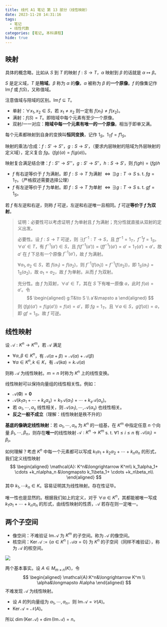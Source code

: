 ```yaml
---
title: 线代 A1 笔记 第 13 部分（线性映射）
date: 2023-11-28 14:31:16
tags:
  - 笔记
  - 线性代数
categories: [笔记, 本科课程]
hide: true
---
```


## 映射

具体的概念略，比如从 $S$ 到 $T$ 的映射 $f:S\to T$，$\alpha$ 映射到 $\beta$ 的话就是 $\alpha \mapsto \beta$。

$S$ 是定义域，$T$ 是**陪域**。$\beta$ 称为 $\alpha$ 的**像**，$\alpha$ 被称为 $\beta$ 的**一个原像**。$f$ 的像集记作 $\operatorname{Im} f$ 或 $f(S)$，又称值域。

注意值域与陪域的区别。$\operatorname{Im}f \subseteq T$。

- 单射：$\forall x_1,x_2\in S$，若 $x_1\neq x_2$ 则一定有 $f(x_1)\neq f(x_2)$。
- 满射：$f(S)=T$。即陪域中每个元素有至少一个原像。
- 双射/一一对应：**陪域中每一个元素有唯一的一个原像**。相当于即单又满。

每个元素都映射到自身的变换叫**恒同变换**，记作 $1_S$。$1_Tf = f 1_S$。

映射的乘法/合成：$f:S'\to S''$，$g:S\to S'$，（要求内层映射的陪域为外层映射的定义域），定义复合 $fg$。$(fg)(a)=f(g(a))$。

映射复合满足结合律：$f:S''\to S'''$，$g:S'\to S''$，$h:S\to S'$，则 $f(gh)=(fg)h$

- $f$ 有右逆等价于 $f$ 为满射。即 $f:S\to T$ 为满射 $\iff \exists g:T\to S$ s. t. $fg = 1_T$。（严格叙述需要选择公理）
- $f$ 有左逆等价于 $f$ 为单射。即 $f:S\to T$ 为单射 $\iff\exists g:T\to S$ s. t. $gf = 1_S$。

若 $f$ 有左逆和右逆，则称 $f$ 可逆，左逆和右逆唯一且相同。$f$ 可逆**等价于 $f$ 为双射**。

> 证明：必要性可以考虑证明 $f$ 为单射且 $f$ 为满射；充分性就直接从双射的定义出发。
>
> 必要性。设 $f: S\to T$ 可逆，则 $\exists f^{-1}:T\to S$，且 $ff^{-1} = 1_T$，$f^{-1}f=1_S$。$\forall a'\in T$，有 $f^{-1}(a')\in S$，且 $f(f^{-1}(a')) = (ff^{-1})(a')=a'=1_T(a')=a'$，故 $a'$ 在 $f$ 下总有一个原像 $f^{-1}(a')$，故 $f$ 为满射。
>
> $\forall a_1,a_2\in S$，若 $f(a_1)=f(a_2)$，则 $f^{-1}(f(a_1))=f^{-1}(f(a_2))$，即 $1_S(a_1)=1_S(a_2)$，故 $a_1=a_2$，故 $f$ 为单射。从而 $f$ 为双射。
>
> 充分性。由 $f$ 为双射，$\forall a'\in T$，其在 $S$ 下有唯一原像 $a$，此时 $f(a)=a'$。令
> $$
> \begin{aligned}
> g:T&\to S \\
> a'&\mapsto a
> \end{aligned}
> $$
> 则 $(fg)(a') = f(g(a')) = f(a) = a'$，即 $fg = 1_T$。且 $\forall a\in S$，$g(f(a))=a$，即 $gf = 1_S$。故 $f$ 可逆。

## 线性映射

设 $\mathcal{A}: K^n\to K^m$，若 $\mathcal{A}$ 满足

- $\forall  \alpha,\beta \in K^n$，有 $\mathcal{A}(\alpha+\beta)=\mathcal{A}(\alpha)+\mathcal{A}(\beta)$
- $\forall  \alpha\in K^n,k\in K$，有 $\mathcal{A}(ka)=k \mathcal{A}(a)$

则称 $\mathcal{A}$ 为线性映射。$m=n$ 时称为 $K^n$ 上的线性变换。

线性映射可以保持向量组的线性相关性。例如：

- $\mathcal{A}(\boldsymbol{0}) = \boldsymbol{0}$
- $\mathcal{A}(k_1\alpha_1+ \cdots +k_s\alpha_s) = k_1 \mathcal{A}(\alpha_1) + \cdots  + k_s \mathcal{A}(\alpha_s)$。
- 若 $\alpha_1, \cdots ,\alpha_s$ 线性相关，则 $\mathcal{A}(\alpha_1), \cdots ,\mathcal{A}(\alpha_s)$ 也线性相关。
- **反之一般不成立**（理解：线性映射是秩不升的）

**基底的像确定线性映射**：若 $\alpha_1, \cdots ,\alpha_n$ 为 $K^n$ 的一组基，在 $K^m$ 中指定任意 $n$ 个向量 $\beta_1, \cdots ,\beta_n$，则存在**唯一**的线性映射 $\mathcal{A}:K^n\to K^m$ s. t. $\forall 1\le i\le n$ 有 $\mathcal{A}(\alpha_i) = \beta_i$。

如何理解？考虑 $K^n$ 中每一个元素都可以写成 $k_1\alpha_1+k_2\alpha_2+ \cdots +k_n\alpha_n$ 的形式，我们定义线性映射
$$
\begin{aligned}
\mathcal{A}: K^n&\longrightarrow K^m\\
k_1\alpha_1+ \cdots +k_n\alpha_n &\longmapsto k_1\beta_1+ \cdots +k_n\beta_n\\
\end{aligned}
$$
其中 $k_1, \cdots k_n\in K$。容易证明其为线性映射。存在性证毕。

唯一性也是显然的。根据我们如上的定义，对于 $\forall \alpha\in K^n$，其都能被唯一写成 $k_1\alpha_1+ \cdots +k_n\alpha_n$ 的形式，由线性映射的性质，$\mathcal{A}$ 若存在则一定唯一。

## 两个子空间

- 像空间：不难验证 $\operatorname{Im} \mathcal{A}$ 为 $K^m$ 的子空间。称为 $\mathcal{A}$ 的像空间。
- 核空间：$\operatorname{Ker} \mathcal{A} := \left\{ \alpha\in K^n \mid \mathcal{A} \alpha = 0 \right\}$ 为 $K^n$ 的子空间（同样不难验证），称为 $\mathcal{A}$ 的核空间。

![](https://yangty-pic.oss-cn-beijing.aliyuncs.com/kerandimg.png)

两个基本事实。设 $A\in M_{m\times n}(K)$，令
$$
\begin{aligned}
\mathcal{A}:K^n&\longrightarrow K^m \\
\alpha&\longmapsto A\alpha
\end{aligned}
$$
不难发现 $\mathcal{A}$ 为线性映射。

- 设 $A$ 的列向量组为 $\alpha_1, \cdots ,\alpha_n$，则 $\operatorname{Im} \mathcal{A} = \mathcal{C}(A)$。
- $\operatorname{Ker} \mathcal{A} = \mathcal{N}(A)$。

所以 $\operatorname{dim}(\operatorname{Ker} \mathcal{A}) + \operatorname{dim}(\operatorname{Im} \mathcal{A}) = n$。